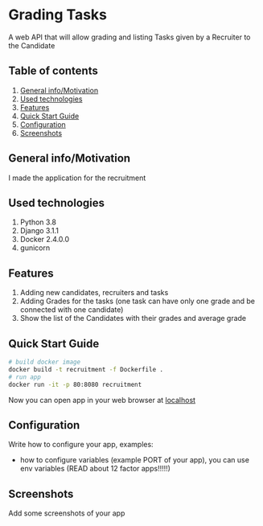 # Grading Tasks

A web API that will allow grading and listing Tasks given by a Recruiter to the Candidate

## Table of contents

1. [General info/Motivation](https://link_to_file#general-info)
2. [Used technologies](https://link_to_file#used-technologies)
3. [Features](https://link_to_file#features)
4. [Quick Start Guide](https://link_to_file#quick-start-guide)
5. [Configuration](https://link_to_file#configuration)
6. [Screenshots](https://link_to_file#screenshots)

## General info/Motivation

I made the application for the recruitment 

## Used technologies

1. Python 3.8
2. Django 3.1.1
3. Docker 2.4.0.0
4. gunicorn

## Features

1. Adding new candidates, recruiters and tasks
2. Adding Grades for the tasks (one task can have only one grade and be connected with one candidate)
3. Show the list of the Candidates with their grades and average grade

## Quick Start Guide

```bash
# build docker image
docker build -t recruitment -f Dockerfile .
# run app
docker run -it -p 80:8080 recruitment
```

Now you can open app in your web browser at [localhost](https://localhost)

## Configuration

Write how to configure your app, examples:
- how to configure variables (example PORT of your app), you can use env variables (READ about 12 factor apps!!!!!)

## Screenshots

Add some screenshots of your app